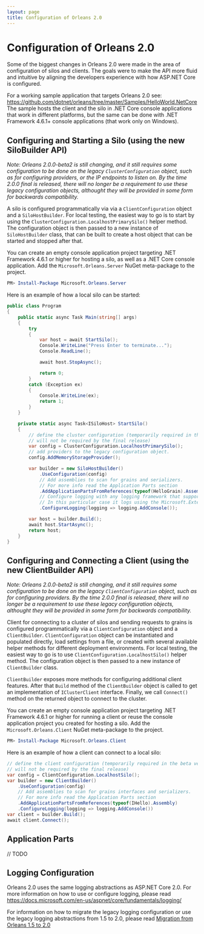 ```yaml
---
layout: page
title: Configuration of Orleans 2.0
---
```


# Configuration of Orleans 2.0

Some of the biggest changes in Orleans 2.0 were made in the area of configuration of silos and clients. The goals were to make the API more fluid and intuitive by aligning the developers experience with how ASP.NET Core is configured.

For a working sample application that targets Orleans 2.0 see: https://github.com/dotnet/orleans/tree/master/Samples/HelloWorld.NetCore
The sample hosts the client and the silo in .NET Core console applications that work in different platforms, but the same can be done with .NET Framework 4.6.1+ console applications (that work only on Windows).

## Configuring and Starting a Silo (using the new SiloBuilder API)

*Note: Orleans 2.0.0-beta2 is still changing, and it still requires some configuration to be done on the legacy `ClusterConfiguration` object, such as for configuring providers, or the IP endpoints to listen on. By the time 2.0.0 final is released, there will no longer be a requirement to use these legacy configuration objects, althought they will be provided in some form for backwards compatibility.*

A silo is configured programmatically via via a `ClientConfiguration` object and a `SiloHostBuilder`.
For local testing, the easiest way to go is to start by using the `ClusterConfiguration.LocalhostPrimarySilo()` helper method.
The configuration object is then passed to a new instance of `SiloHostBuilder` class, that can be built to create a host object that can be started and stopped after that.

You can create an empty console application project targeting .NET Framework 4.6.1 or higher for hosting a silo, as well as a .NET Core console application.
Add the `Microsoft.Orleans.Server` NuGet meta-package to the project.

```PowerShell
PM> Install-Package Microsoft.Orleans.Server
```

Here is an example of how a local silo can be started:

```csharp
public class Program
{
    public static async Task Main(string[] args)
    {
        try
        {
            var host = await StartSilo();
            Console.WriteLine("Press Enter to terminate...");
            Console.ReadLine();

            await host.StopAsync();

            return 0;
        }
        catch (Exception ex)
        {
            Console.WriteLine(ex);
            return 1;
        }
    }

    private static async Task<ISiloHost> StartSilo()
    {
        // define the cluster configuration (temporarily required in the beta version,
        // will not be required by the final release)
        var config = ClusterConfiguration.LocalhostPrimarySilo();
        // add providers to the legacy configuration object.
        config.AddMemoryStorageProvider();

        var builder = new SiloHostBuilder()
            .UseConfiguration(config)
            // Add assemblies to scan for grains and serializers.
            // For more info read the Application Parts section
            .AddApplicationPartsFromReferences(typeof(HelloGrain).Assembly)
            // Configure logging with any logging framework that supports Microsoft.Extensions.Logging.
            // In this particular case it logs using the Microsoft.Extensions.Logging.Console package.
            .ConfigureLogging(logging => logging.AddConsole());

        var host = builder.Build();
        await host.StartAsync();
        return host;
    }
}
```

## Configuring and Connecting a Client (using the new ClientBuilder API)

*Note: Orleans 2.0.0-beta2 is still changing, and it still requires some configuration to be done on the legacy `ClientConfiguration` object, such as for configuring providers. By the time 2.0.0 final is released, there will no longer be a requirement to use these legacy configuration objects, althought they will be provided in some form for backwards compatibility.*

Client for connecting to a cluster of silos and sending requests to grains is configured programmatically via a `ClientConfiguration` object and a `ClientBuilder`.
`ClientConfiguration` object can be instantiated and populated directly, load settings from a file, or created with several available helper methods for different deployment environments.
For local testing, the easiest way to go is to use `ClientConfiguration.LocalhostSilo()` helper method.
The configuration object is then passed to a new instance of `ClientBuilder` class.

`ClientBuilder` exposes more methods for configuring additional client features.
After that `Build` method of the `ClientBuilder` object is called to get an implementation of `IClusterClient` interface.
Finally, we call `Connect()` method on the returned object to connect to the cluster.

You can create an empty console application project targeting .NET Framework 4.6.1 or higher for running a client or reuse the console application project you created for hosting a silo.
Add the `Microsoft.Orleans.Client` NuGet meta-package to the project.

```PowerShell
PM> Install-Package Microsoft.Orleans.Client
```

Here is an example of how a client can connect to a local silo:

```csharp
// define the client configuration (temporarily required in the beta version,
// will not be required by the final release)
var config = ClientConfiguration.LocalhostSilo();
var builder = new ClientBuilder()
    .UseConfiguration(config)
    // Add assemblies to scan for grains interfaces and serializers.
    // For more info read the Application Parts section
    .AddApplicationPartsFromReferences(typeof(IHello).Assembly)
    .ConfigureLogging(logging => logging.AddConsole())
var client = builder.Build();
await client.Connect();
```

## Application Parts

// TODO

## Logging Configuration

Orleans 2.0 uses the same logging abstractions as ASP.NET Core 2.0. For more information on how to use or configure logging, please read https://docs.microsoft.com/en-us/aspnet/core/fundamentals/logging/

For information on how to migrate the legacy logging configuration or use the legacy logging abstractions from 1.5 to 2.0, please read [Migration from Orleans 1.5 to 2.0](Migration1.5.md)